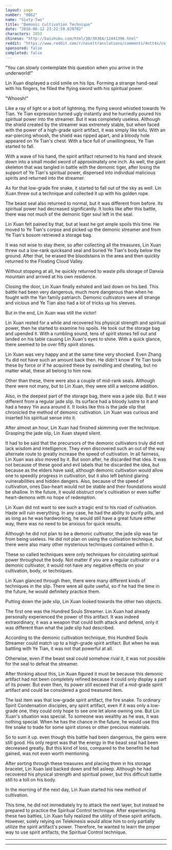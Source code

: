 ```yaml
---
layout: page
number: "0062"
name: "Sixty-Two"
title: "Demonic Cultivation Technique"
date: "2016-06-12 23:22:59.629702"
characters: 2053
chinese: "http://baishuku.com/html/30/30364/12441396.html"
reddit: "https://www.reddit.com/r/noveltranslations/comments/4ntt4x/cn_tempered_immortal_chapter_0062/"
sponsored: false
completed: false
---
```


"You can slowly contemplate this question when you arrive in the underworld!"

Lin Xuan displayed a cold smile on his lips. Forming a strange hand-seal with his fingers, he filled the flying sword with his spiritual power.

"Whoosh!"

Like a ray of light or a bolt of lightning, the flying sword whistled towards Ye Tian. Ye Tian expression turned ugly instantly and he hurriedly poured his spiritual power into the streamer. But it was completely useless. Although the shield created by the streamer was extremely stable, but when faced with the power of a high-grade spirit artifact, it was simply like tofu. With an ear-piercing whoosh, the shield was ripped apart, and a bloody hole appeared on Ye Tian's chest. With a face full of unwillingness, Ye Tian started to fall.

With a wave of his hand, the spirit artifact returned to his hand and shrank down into a small model sword of approximately one inch. As well, the giant skeleton that was tangled in battle with the demonic tiger, after losing the support of Ye Tian's spiritual power, dispersed into individual malicious spirits and returned into the streamer.

As for that low-grade fire snake, it started to fall out of the sky as well. Lin Xuan threw out a technique and collected it up with his golden rope.

The beast seal also returned to normal, but it was different from before. Its spiritual power had decreased significantly. It looks like after this battle, there was not much of the demonic tiger soul left in the seal.

Lin Xuan felt pained by that, but at least he got ample spoils this time. He moved to Ye Tian's corpse and picked up the demonic streamer and from Ye Tian's bosom retrieved a storage bag.

It was not wise to stay there, so after collecting all the treasures, Lin Xuan threw out a low-rank quicksand seal and buried Ye Tian's body below the ground. After that, he erased the bloodstains in the area and then quickly returned to the Floating Cloud Valley.

Without stopping at all, he quickly returned to waste pills storage of Danxia mountain and arrived at his own residence.

Closing the door, Lin Xuan finally exhaled and laid down on his bed. This battle had been very dangerous, much more dangerous than when he fought with the Yan family patriarch. Demonic cultivators were all strange and vicious and Ye Tian also had a lot of tricks up his sleeves.

But in the end, Lin Xuan was still the victor!

Lin Xuan rested for a while and recovered his physical strength and spiritual power, then he started to examine his spoils. He took out the storage bag and upended it. With a rumbling sound, tens of spirit stones fell out and landed on his table causing Lin Xuan's eyes to shine. With a quick glance, there seemed to be over fifty spirit stones.

Lin Xuan was very happy and at the same time very shocked. Even Zhang Yu did not have such an amount back then. He didn't know if Ye Tian took these by force or if he acquired these by swindling and cheating, but no matter what, these all belong to him now.

Other than these, there were also a couple of mid-rank seals. Although there were not many, but to Lin Xuan, they were still a welcome addition.

Also, in the deepest part of the storage bag, there was a jade slip. But it was different from a regular jade slip. Its surface had a bloody lustre to it and had a heavy Yin aura around it. It looks like this is the jade slip that chronicled the method of demonic cultivation. Lin Xuan was curious and inserted his spiritual sense into it.

After almost an hour, Lin Xuan had finished skimming over the technique. Grasping the jade slip, Lin Xuan stayed silent.

It had to be said that the precursors of the demonic cultivators truly did not lack wisdom and intelligence. They even discovered such an out of the way alternate route to greatly increase the speed of cultivation. In all fairness, Lin Xuan was also moved by it. But soon after, he discarded that idea. It was not because of these good and evil labels that he discarded the idea, but because as the elders have said, although demonic cultivation would allow one to speedily progress in cultivation, but it also left behind glaring vulnerabilities and hidden dangers. Also, because of the speed of cultivation, ones Dao-heart would not be stable and their foundations would be shallow. In the future, it would obstruct one's cultivation or even suffer heart-demons with no hope of redemption.

Lin Xuan did not want to see such a tragic end to his road of cultivation. Haste will ruin everything. In any case, he had the ability to purify pills, and as long as he was hardworking, he would still have a great future either way, there was no need to be anxious for quick results.

Although he did not plan to be a demonic cultivator, the jade slip was far from being useless. He did not plan on using the cultivation technique, but there were also many other mysterious techniques contained within it.

These so called techniques were only techniques for circulating spiritual power throughout the body. Not matter if you are a regular cultivator or a demonic cultivator, it would not have any negative effects on your cultivation, body, or techniques.

Lin Xuan glanced through then, there were many different kinds of techniques in the slip. There were all quite useful, so if he had the time in the future, he would definitely practice them.

Putting down the jade slip, Lin Xuan looked towards the other two objects.

The first one was the Hundred Souls Streamer. Lin Xuan had already personally experienced the power of this artifact. It was indeed extraordinary, it was a weapon that could both attack and defend, only it was different than what the jade slip had described.

According to the demonic cultivation technique, this Hundred Souls Streamer could match up to a high-grade spirit artifact. But when he was battling with Ye Tian, it was not that powerful at all.

Otherwise, even if the beast seal could somehow rival it, it was not possible for the seal to defeat the streamer.

After thinking about this, Lin Xuan figured it must be because this demonic artifact had not been completely refined because it could only display a part of its power. But even then, its power still exceed that of a mid-grade spirit artifact and could be considered a good treasured item.

The last item was that low-grade spirit artifact, the fire snake. To ordinary Spirit Condensation disciples, any spirit artifact, even if it was only a low-grade one, they could only hope to see one let alone owning one. But Lin Xuan's situation was special. To someone was wealthy as he was, it was nothing special. When he has the chance in the future, he would use this fire snake to trade for some spirit stones or other precious materials.

So to sum it up. even though this battle had been dangerous, the gains were still good. His only regret was that the energy in the beast seal had been decreased greatly. But this kind of loss, compared to the benefits he had gained, was not even worth mentioning.

After sorting through these treasures and placing them in his storage bracelet, Lin Xuan laid backed down and fell asleep. Although he had recovered his physical strength and spiritual power, but this difficult battle still to a toll on his body.

In the morning of the next day, Lin Xuan started his new method of cultivation.

This time, he did not immediately try to attack the next layer, but instead he prepared to practice the Spiritual Control technique. After experiencing these two battles, Lin Xuan fully realized the utility of these spirit artifacts. However, solely relying on Telekinesis would allow him to only partially utilize the spirit artifact's power. Therefore, he wanted to learn the proper way to use spirit artifacts, the Spiritual Control technique.

- - -
- - -

[^1]:

